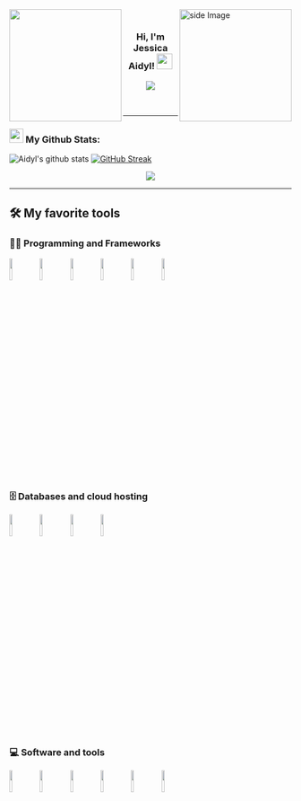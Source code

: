 <img align='left' src='https://octodex.github.com/images/hula_loop_octodex03.gif' width='200"'>
<img src="https://github.com/sciencepal/sciencepal/blob/master/assets/life_balance.gif" alt="side Image" align="right" width="200" height="auto" />

<h3 align="center">
  <p align="center"><img src="https://komarev.com/ghpvc/?username=Aidyl98&style=flat-square&color=673AB5" alt=""></p>
  Hi, I'm Jessica Aidyl!
  <img src="https://media.giphy.com/media/hvRJCLFzcasrR4ia7z/giphy.gif" width="28">
</h3>

<p align="center">
  <a href="https://git.io/typing-svg"><img src="https://readme-typing-svg.herokuapp.com?font=Indie+Flower&size=23&duration=4500&color=673AB5&center=true&vCenter=true&width=440&height=70&lines=Full-Stack+Flutter+Developer.;Experienced+UI%2FUX+Designer.;%2B5+years+of+coding+experience."></a>
</p>

<br />

---

### <img src='https://media1.giphy.com/media/du3J3cXyzhj75IOgvA/giphy.gif?cid=ecf05e47x2g034i9pzwtzzsd3xgg2w9nr94t4tflbbgo3008&rid=giphy.gif' width='25px'> My Github Stats:
![Aidyl's github stats](https://github-readme-stats.vercel.app/api?username=Aidyl98&show_icons=true&theme=radical&count_private=true&include_all_commits=true)
[![GitHub Streak](http://github-readme-streak-stats.herokuapp.com?user=Aidyl98&theme=radical&date_format=j%20M%5B%20Y%5D&count_private=true)](https://git.io/streak-stats)
<p align="center">
  <a href="https://github.com/Aidyl98/github-readme-stats"><img align="center" src="https://github-readme-stats.vercel.app/api/top-langs/?username=Aidyl98&layout=compact&       count_private=true&theme=radical"/></a>
</p>

---

## 🛠️ My favorite tools

### 👨‍💻 Programming and Frameworks
<code><img width="10%" src="https://www.vectorlogo.zone/logos/flutterio/flutterio-ar21.svg"></code>
<code><img width="10%" src="https://www.vectorlogo.zone/logos/dartlang/dartlang-ar21.svg"></code>
<code><img width="10%" src="https://www.vectorlogo.zone/logos/java/java-ar21.svg"></code>
<code><img width="10%" src="https://www.vectorlogo.zone/logos/springio/springio-ar21.svg"></code>
<code><img width="10%" src="https://www.vectorlogo.zone/logos/gradle/gradle-ar21.svg"></code>
<code><img width="10%" src="https://www.vectorlogo.zone/logos/git-scm/git-scm-ar21.svg"></code>

### 🗄️ Databases and cloud hosting
<code><img width="10%" src="https://www.vectorlogo.zone/logos/github/github-ar21.svg"></code>
<code><img width="10%" src="https://www.vectorlogo.zone/logos/sqlite/sqlite-ar21.svg"></code>
<code><img width="10%" src="https://www.vectorlogo.zone/logos/mysql/mysql-ar21.svg"></code>
<code><img width="10%" src="https://www.vectorlogo.zone/logos/postgresql/postgresql-ar21.svg"></code>

### 💻 Software and tools
<code><img width="10%" src="https://www.vectorlogo.zone/logos/android/android-ar21.svg"></code>
<code><img width="10%" src="https://www.vectorlogo.zone/logos/visualstudio_code/visualstudio_code-ar21.svg"></code>
<code><img width="10%" src="https://www.vectorlogo.zone/logos/gitkraken/gitkraken-ar21.svg"></code>
<code><img width="10%" src="https://www.vectorlogo.zone/logos/gitlab/gitlab-ar21.svg"></code>
<code><img width="10%" src="https://www.vectorlogo.zone/logos/stackoverflow/stackoverflow-ar21.svg"></code>
<code><img width="10%" src="https://www.vectorlogo.zone/logos/adobe_illustrator/adobe_illustrator-ar21.svg"></code>

<!---
Aidyl98/Aidyl98 is a ✨ special ✨ repository because its `README.md` (this file) appears on your GitHub profile.
You can click the Preview link to take a look at your changes.
--->
